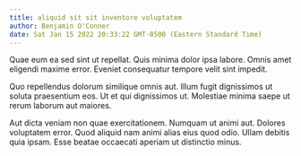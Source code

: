 ```yaml
---
title: aliquid sit sit inventore voluptatem
author: Benjamin O'Conner
date: Sat Jan 15 2022 20:33:22 GMT-0500 (Eastern Standard Time)
---
```

Quae eum ea sed sint ut repellat. Quis minima dolor ipsa labore. Omnis amet eligendi maxime error. Eveniet consequatur tempore velit sint impedit.

 Quo repellendus dolorum similique omnis aut. Illum fugit dignissimos ut soluta praesentium eos. Ut et qui dignissimos ut. Molestiae minima saepe ut rerum laborum aut maiores.

 Aut dicta veniam non quae exercitationem. Numquam ut animi aut. Dolores voluptatem error. Quod aliquid nam animi alias eius quod odio. Ullam debitis quia ipsam. Esse beatae occaecati aperiam ut distinctio minus.
